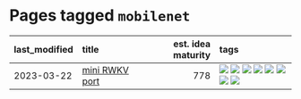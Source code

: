 # Pages tagged `mobilenet`

|last_modified|title|est. idea maturity|tags
|:---|:---|---:|:---|
|2023-03-22|[mini RWKV port](../rust_rwkv.md)|778|[![](https://img.shields.io/badge/tag-RNN-683f3)](../tags/RNN.md) [![](https://img.shields.io/badge/tag-completed-92ab1c)](../tags/completed.md) [![](https://img.shields.io/badge/tag-experimental-4bcfd8)](../tags/experimental.md) [![](https://img.shields.io/badge/tag-ggml-96bcc)](../tags/ggml.md) [![](https://img.shields.io/badge/tag-mobilenet-77485f)](../tags/mobilenet.md) [![](https://img.shields.io/badge/tag-model_compression-e839f4)](../tags/model_compression.md) [![](https://img.shields.io/badge/tag-tooling-a9524c)](../tags/tooling.md) [![](https://img.shields.io/badge/tag-wip-fda5ff)](../tags/wip.md)|